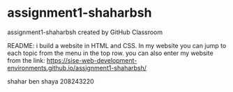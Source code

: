 # assignment1-shaharbsh
assignment1-shaharbsh created by GitHub Classroom

README:
i build a website in HTML and CSS.
In my website you can jump to each topic from the menu in the top row.
you can also enter my website from the link:
https://sise-web-development-environments.github.io/assignment1-shaharbsh/

shahar ben shaya
208243220
